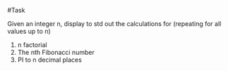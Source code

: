 #Task

Given an integer n, display to std out the calculations for (repeating for all values up to n)

1. n factorial
2. The nth Fibonacci number
3. PI to n decimal places


